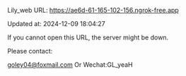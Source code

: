 Lily_web URL: https://ae6d-61-165-102-156.ngrok-free.app

Updated at: 2024-12-09 18:04:27

If you cannot open this URL, the server might be down.

Please contact: 

goley04@foxmail.com Or Wechat:GL_yeaH
